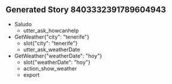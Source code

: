 ## Generated Story 8403332391789604943
* Saludo
    - utter_ask_howcanhelp
* GetWeather{"city": "tenerife"}
    - slot{"city": "tenerife"}
    - utter_ask_weatherDate
* GetWeather{"weatherDate": "hoy"}
    - slot{"weatherDate": "hoy"}
    - action_show_weather
    - export

